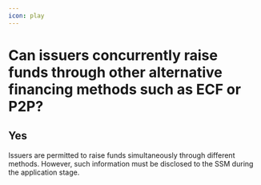 ```yaml
---
icon: play
---
```


# Can issuers concurrently raise funds through other alternative financing methods such as ECF or P2P?

## **Yes**

Issuers are permitted to raise funds simultaneously through different methods. However, such information must be disclosed to the SSM during the application stage.



